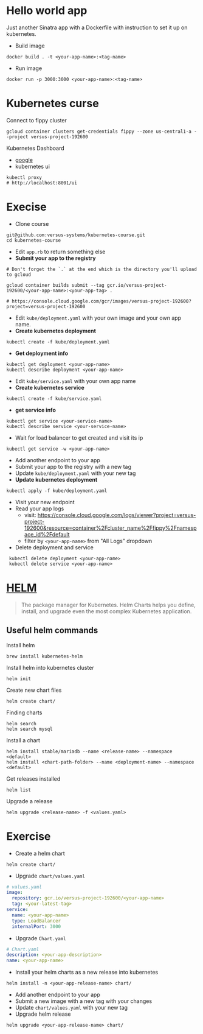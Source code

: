 # Hello world app

Just another Sinatra app with a Dockerfile with instruction to set it up on kubernetes.

- Build image
```console
docker build . -t <your-app-name>:<tag-name>
```
- Run image
```console
docker run -p 3000:3000 <your-app-name>:<tag-name>
```

# Kubernetes curse

Connect to fippy cluster
```console
gcloud container clusters get-credentials fippy --zone us-central1-a --project versus-project-192600
```
Kubernetes Dashboard
- [google](https://console.cloud.google.com/kubernetes/workload?project=versus-project-192600&workload_list_tablesize=50)
- kubernetes ui
```
kubectl proxy
# http://localhost:8001/ui
```

# Execise

- Clone course
```
git@github.com:versus-systems/kubernetes-course.git
cd kubernetes-course
```
- Edit `app.rb` to return something else
- **Submit your app to the registry**
```console
# Don't forget the `.` at the end which is the directory you'll upload to gcloud

gcloud container builds submit --tag gcr.io/versus-project-192600/<your-app-name>:<your-app-tag> .

# https://console.cloud.google.com/gcr/images/versus-project-192600?project=versus-project-192600
```
- Edit `kube/deployment.yaml` with your own image and your own app name.
- **Create kubernetes deployment**
```console
kubectl create -f kube/deployment.yaml
```
- **Get deployment info**
```console
kubectl get deployment <your-app-name>
kubectl describe deployment <your-app-name>
```
- Edit `kube/service.yaml` with your own app name
- **Create kubernetes service**
```console
kubectl create -f kube/service.yaml
```
- **get service info**
```console
kubectl get service <your-service-name>
kubectl describe service <your-service-name>
```
- Wait for load balancer to get created and visit its ip
```console
kubectl get service -w <your-app-name>
```
- Add another endpoint to your app
- Submit your app to the registry with a new tag
- Update `kube/deployment.yaml` with your new tag
- **Update kubernetes deployment**
```console
kubectl apply -f kube/deployment.yaml
```
- Visit your new endpoint
- Read your app logs
  - visit: https://console.cloud.google.com/logs/viewer?project=versus-project-192600&resource=container%2Fcluster_name%2Ffippy%2Fnamespace_id%2Fdefault
  - filter by `<your-app-name>` from "All Logs" dropdown
- Delete deployment and service
```console
 kubectl delete deployment <your-app-name>
 kubectl delete service <your-app-name>
```

# [HELM](https://helm.sh/)
> The package manager for Kubernetes.
> Helm Charts helps you define, install, and upgrade even the most complex Kubernetes application.

## Useful helm commands

Install helm
```console
brew install kubernetes-helm
```

Install helm into kubernetes cluster
```console
helm init
```

Create new chart files
```console
helm create chart/
```

Finding charts
```console
helm search
helm search mysql
```

Install a chart
```console
helm install stable/mariadb --name <release-name> --namespace <default>
helm install <chart-path-folder> --name <deployment-name> --namespace <default>
```

Get releases installed
```console
helm list
```

Upgrade a release
```console
helm upgrade <release-name> -f <values.yaml>
```

# Exercise

- Create a helm chart
```console
helm create chart/
```
- Upgrade `chart/values.yaml`
```yaml
# values.yaml
image:
  repository: gcr.io/versus-project-192600/<your-app-name>
  tag: <your-latest-tag>
service:
  name: <your-app-name>
  type: LoadBalancer
  internalPort: 3000
```
- Upgrade `Chart.yaml`
```yaml
# Chart.yaml
description: <your-app-description>
name: <your-app-name>
```
- Install your helm charts as a new release into kubernetes
```console
helm install -n <your-app-release-name> chart/
```
- Add another endpoint to your app
- Submit a new image with a new tag with your changes
- Update `chart/values.yaml` with your new tag
- Upgrade helm release
```console
helm upgrade <your-app-release-name> chart/
```
